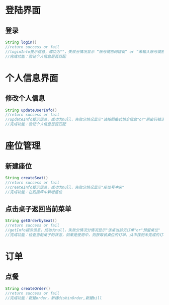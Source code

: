 # 登陆界面
## 登录
```java
String login()
//return success or fail
//loginInfo提示信息，成功为""，失败分情况显示 “账号或密码错误” or “未输入账号或密码”
//完成功能：验证个人信息是否匹配
```

# 个人信息界面

## 修改个人信息

```java
String updateUserInfo()
//return success or fail
//updateInfo提示信息，成功为null，失败分情况显示"请按照格式填全信息"or"原密码错误"
//完成功能：验证个人信息是否匹配
```


# 座位管理

## 新建座位
```java
String createSeat()
//return success or fail
//createInfo提示信息，成功为null，失败分情况显示"座位号冲突"
//完成功能：在数据库中新增座位
```

## 点击桌子返回当前菜单

```java
String getOrderbySeat()
//return success or fail
//getInfo提示信息，成功为null，失败分情况分情况显示"该桌当前无订单"or"预留桌位"
//完成功能：检查当前桌子的状态，如果是使用中，则获取该桌位的订单，从中找到未完成的订单
```

# 订单
## 点餐
```java
String createOrder()
//return success or fail
//完成功能：新建order，新建dishinOrder,新建bill
```





